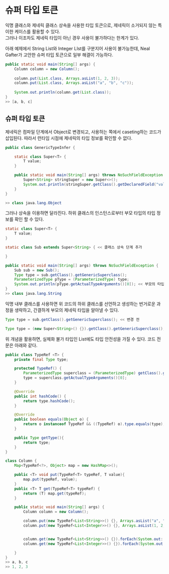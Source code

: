 # 슈퍼 타입 토큰

익명 클래스와 제네릭 클래스 상속을 사용한 타입 토큰으로, 제네릭이 소거되지 않는 특이한 케이스를 활용할 수 있다.\
그러나 이조차도 제네릭 타입이 아닌 경우 사용이 불가하다는 한계가 있다.&#x20;



아래 예제에서 String List와 Integer LIst를 구분지어 사용이 불가능한데, Neal Gafter가 고안한 슈퍼 타입 토큰으로 일부 해결이 가능하다.

```java
public static void main(String[] args) {
    Column column = new Column();
    
    column.put(List.class, Arrays.asList(1, 2, 3));
    column.put(List.class, Arrays.asList("a", "b", "c"));
     
    System.out.println(column.get(List.class));
}
>> [a, b, c]
```



## 슈퍼 타입 토큰

제네릭은 컴파일 단계에서 Object로 변경되고, 사용하는 쪽에서 caseting하는 코드가 삽입된다. 따라서 런타임 시점에 제네릭의 타입 정보를 확인할 수 없다.&#x20;

```java
public class GenericTypeInfer {

    static class Super<T> {
        T value;
    }

    public static void main(String[] args) throws NoSuchFieldException {
        Super<String> stringSuper = new Super<>();
        System.out.println(stringSuper.getClass().getDeclaredField("value").getType());
    }
}

>> class java.lang.Object
```

그러나 상속을 이용하면 달라진다. 하위 클래스의 인스턴스로부터 부모 타입의 타입 정보를 확인 할 수 있다.

```java
static class Super<T> {
    T value;
}

static class Sub extends Super<String> { << 클래스 상속 단계 추가

}

public static void main(String[] args) throws NoSuchFieldException {
    Sub sub = new Sub();
    Type type = sub.getClass().getGenericSuperclass();
    ParameterizedType pType = (ParameterizedType) type;
    System.out.println(pType.getActualTypeArguments()[0]); << 부모의 타입 파라미터 확인
}
>> class java.lang.String
```



익명 내부 클래스를 사용하면 위 코드의 하위 클래스를 선언하고 생성하는 번거로운 과정을 생략하고, 간결하게 부모의 제네릭 타입을 알아낼 수 있다.

```java
Type type = sub.getClass().getGenericSuperclass(); << 변경 전

Type type = (new Super<String>() {}).getClass().getGenericSuperclass(); << 변경 후
```



위 개념을 활용하면, 실체화 불가 타입인 List에도 타입 안전성을 가질 수 있다. 코드 전문은 아래와 같다.

```java
public class TypeRef <T> {
    private final Type type;

    protected TypeRef() {
        ParameterizedType superclass = (ParameterizedType) getClass().getGenericSuperclass();
        type = superclass.getActualTypeArguments()[0];
    }

    @Override
    public int hashCode() {
        return type.hashCode();
    }

    @Override
    public boolean equals(Object o) {
        return o instanceof TypeRef && ((TypeRef) o).type.equals(type);
    }

    public Type getType(){
        return type;
    }
}
```

```java
class Column {
    Map<TypeRef<?>, Object> map = new HashMap<>();

    public <T> void put(TypeRef<T> typeRef, T value){
        map.put(typeRef, value);
    }
    public <T> T get(TypeRef<T> typeRef) {
        return (T) map.get(typeRef);
    }

    public static void main(String[] args) {
        Column column = new Column();

        column.put(new TypeRef<List<String>>() {}, Arrays.asList("a", "b", "c"));
        column.put(new TypeRef<List<Integer>>() {}, Arrays.asList(1, 2, 3));


        column.get(new TypeRef<List<String>>() {}).forEach(System.out::println);
        column.get(new TypeRef<List<Integer>>() {}).forEach(System.out::println);

    }
}
>> a, b, c
>> 1, 2, 3
```



